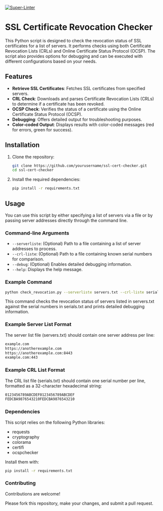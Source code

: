 [![Super-Linter](https://github.com/rokris/certificate-crl-ocsp-check/actions/workflows/superlint.yml/badge.svg)](https://github.com/marketplace/actions/super-linter)

# SSL Certificate Revocation Checker

This Python script is designed to check the revocation status of SSL certificates for a list of servers. It performs checks using both Certificate Revocation Lists (CRLs) and Online Certificate Status Protocol (OCSP). The script also provides options for debugging and can be executed with different configurations based on your needs.

## Features

- **Retrieve SSL Certificates**: Fetches SSL certificates from specified servers.
- **CRL Check**: Downloads and parses Certificate Revocation Lists (CRLs) to determine if a certificate has been revoked.
- **OCSP Check**: Verifies the status of a certificate using the Online Certificate Status Protocol (OCSP).
- **Debugging**: Offers detailed output for troubleshooting purposes.
- **Color-coded Output**: Displays results with color-coded messages (red for errors, green for success).

## Installation

1. Clone the repository:

   ```sh
   git clone https://github.com/yourusername/ssl-cert-checker.git
   cd ssl-cert-checker
   ```

2. Install the required dependencies:

   ```sh
   pip install -r requirements.txt
   ```

## Usage

You can use this script by either specifying a list of servers via a file or by passing server addresses directly through the command line.

### Command-line Arguments

- `--serverliste`: (Optional) Path to a file containing a list of server addresses to process.
- `--crl-liste`: (Optional) Path to a file containing known serial numbers for comparison.
- `--debug`: (Optional) Enables detailed debugging information.
- `--help`: Displays the help message.

### Example Command

```sh
python check_revocation.py --serverliste servers.txt --crl-liste serials.txt --debug
```

This command checks the revocation status of servers listed in servers.txt against the serial numbers in serials.txt and prints detailed debugging information.

### Example Server List Format

The server list file (servers.txt) should contain one server address per line:

```sh
example.com
https://anotherexample.com
https://anotherexample.com:8443
example.com:443
```

### Example CRL List Format

The CRL list file (serials.txt) should contain one serial number per line, formatted as a 32-character hexadecimal string:

```sh
0123456789ABCDEF0123456789ABCDEF
FEDCBA9876543210FEDCBA9876543210
```

### Dependencies

This script relies on the following Python libraries:

- requests
- cryptography
- colorama
- certifi
- ocspchecker

Install them with:

```sh
pip install -r requirements.txt
```

### Contributing

Contributions are welcome!

Please fork this repository, make your changes, and submit a pull request.
